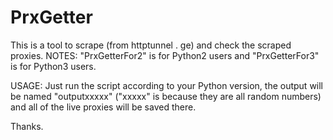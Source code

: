 # PrxGetter
This is a tool to scrape (from httptunnel . ge) and check the scraped proxies.
NOTES:
"PrxGetterFor2" is for Python2 users and "PrxGetterFor3" is for Python3 users.

USAGE:
Just run the script according to your Python version, the output will be named "outputxxxxx" ("xxxxx" is because they are all random numbers) and all of the live proxies will be saved there.

Thanks.
